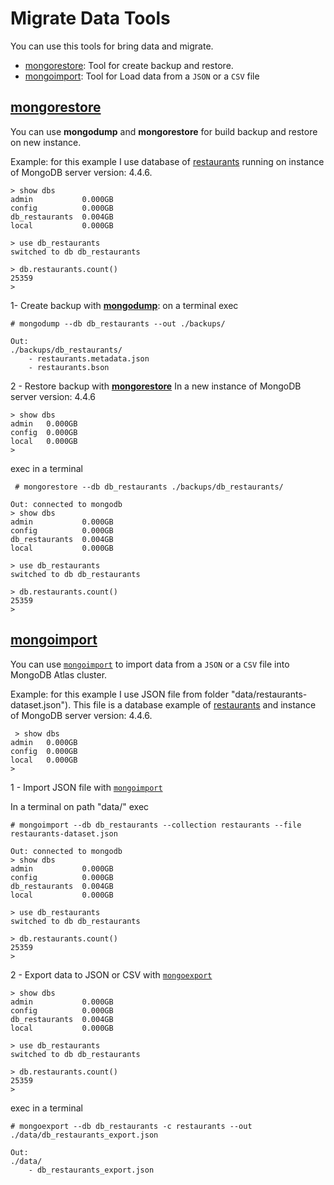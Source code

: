 ﻿# Migrate Data Tools

You can use this tools for bring data and migrate.

 - [mongorestore](https://docs.atlas.mongodb.com/import/mongorestore/): Tool for create backup and restore.
 - [mongoimport](https://docs.atlas.mongodb.com/import/mongoimport/): Tool for Load data from a `JSON` or a `CSV` file

## [mongorestore](https://docs.mongodb.com/database-tools/mongorestore/#mongodb-binary-bin.mongorestore)

You can use **mongodump** and **mongorestore** for build backup and restore on new instance.

Example: for this example I use database of [restaurants](https://docs.atlas.mongodb.com/sample-data/sample-restaurants/#std-label-restaurants-restaurants) running on instance of MongoDB server version: 4.4.6.

    > show dbs
	admin           0.000GB
	config          0.000GB
	db_restaurants  0.004GB
	local           0.000GB
	
	> use db_restaurants
	switched to db db_restaurants
	
	> db.restaurants.count()
	25359
	>
 1- Create backup with **[mongodump](https://docs.mongodb.com/database-tools/mongodump/#mongodb-binary-bin.mongodump)**: on a terminal exec

    # mongodump --db db_restaurants --out ./backups/

    Out:
    ./backups/db_restaurants/
	    - restaurants.metadata.json
	    - restaurants.bson

2 - Restore backup with **[mongorestore](https://docs.mongodb.com/database-tools/mongorestore/#mongodb-binary-bin.mongorestore)**
In a new instance of MongoDB server version: 4.4.6 

    > show dbs
	admin   0.000GB
	config  0.000GB
	local   0.000GB
	>
exec in a terminal
   

     # mongorestore --db db_restaurants ./backups/db_restaurants/

    Out: connected to mongodb
    > show dbs
	admin           0.000GB
	config          0.000GB
	db_restaurants  0.004GB
	local           0.000GB
	
	> use db_restaurants
	switched to db db_restaurants
	
	> db.restaurants.count()
	25359
	>
  
## [mongoimport](https://docs.atlas.mongodb.com/import/mongoimport/)

You can use  [`mongoimport`](https://docs.mongodb.com/database-tools/mongoimport/#mongodb-binary-bin.mongoimport)  to import data from a  `JSON`  or a  `CSV`  file into  MongoDB Atlas  cluster.

Example: for this example I use JSON file from folder "data/restaurants-dataset.json"). This file is a database example of [restaurants](https://docs.atlas.mongodb.com/sample-data/sample-restaurants/#std-label-restaurants-restaurants) and instance of MongoDB server version: 4.4.6.

     > show dbs
	admin   0.000GB
	config  0.000GB
	local   0.000GB
	>
	
1 - Import JSON file with [`mongoimport`](https://docs.mongodb.com/database-tools/mongoimport/#mongodb-binary-bin.mongoimport)

In a terminal on path "data/" exec

    # mongoimport --db db_restaurants --collection restaurants --file restaurants-dataset.json

    Out: connected to mongodb
    > show dbs
	admin           0.000GB
	config          0.000GB
	db_restaurants  0.004GB
	local           0.000GB
	
	> use db_restaurants
	switched to db db_restaurants
	
	> db.restaurants.count()
	25359
	>

2 - Export data to JSON or CSV with [`mongoexport`](https://docs.mongodb.com/database-tools/mongoexport/#mongodb-binary-bin.mongoexport) 

    > show dbs
	admin           0.000GB
	config          0.000GB
	db_restaurants  0.004GB
	local           0.000GB
	
	> use db_restaurants
	switched to db db_restaurants
	
	> db.restaurants.count()
	25359
	>
exec in a terminal

    # mongoexport --db db_restaurants -c restaurants --out ./data/db_restaurants_export.json

	Out: 
	./data/
		- db_restaurants_export.json

